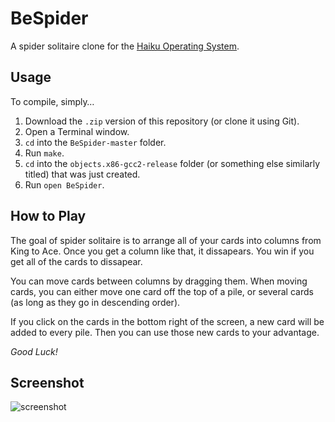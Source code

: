 # BeSpider
A spider solitaire clone for the [Haiku Operating System](https://www.haiku-os.org/).

## Usage
To compile, simply…

1. Download the `.zip` version of this repository (or clone it using Git).
2. Open a Terminal window.
3. `cd` into the `BeSpider-master` folder.
4. Run `make`.
5. `cd` into the `objects.x86-gcc2-release` folder  (or something else similarly titled) that was just created.
6. Run `open BeSpider`.

## How to Play
The goal of spider solitaire is to arrange all of your cards into columns from King to Ace. Once you get a column like that, it dissapears. You win if you get all of the cards to dissapear.

You can move cards between columns by dragging them. When moving cards, you can either move one card off the top of a pile, or several cards (as long as they go in descending order).

If you click on the cards in the bottom right of the screen, a new card will be added to every pile. Then you can use those new cards to your advantage.

_Good Luck!_

## Screenshot
![screenshot](https://github.com/skunkmb/BeSpider/blob/master/screenshot.png)
